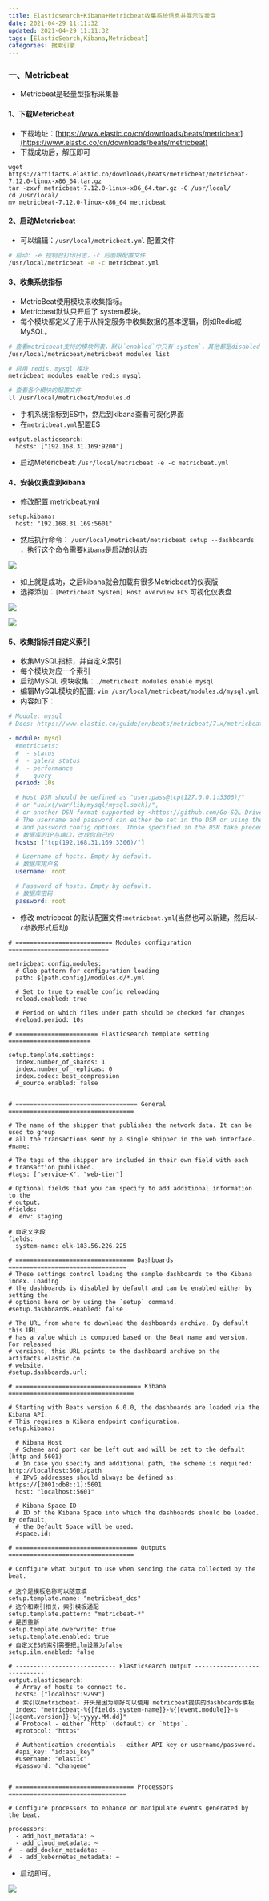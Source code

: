 ```yaml
---
title: Elasticsearch+Kibana+Metricbeat收集系统信息并展示仪表盘
date: 2021-04-29 11:11:32
updated: 2021-04-29 11:11:32
tags: [ElasticSearch,Kibana,Metricbeat]
categories: 搜索引擎
---
```

### 一、Metricbeat
+ Metricbeat是轻量型指标采集器

#### 1、下载Metericbeat
+ 下载地址：[https://www.elastic.co/cn/downloads/beats/metricbeat](https://www.elastic.co/cn/downloads/beats/metricbeat)
+ 下载成功后，解压即可
```
wget https://artifacts.elastic.co/downloads/beats/metricbeat/metricbeat-7.12.0-linux-x86_64.tar.gz
tar -zxvf metricbeat-7.12.0-linux-x86_64.tar.gz -C /usr/local/
cd /usr/local/
mv metricbeat-7.12.0-linux-x86_64 metricbeat
```
#### 2、启动Metericbeat
+ 可以编辑：`/usr/local/metricbeat.yml` 配置文件
```bash
# 启动: -e 控制台打印日志，-c 后面跟配置文件
/usr/local/metricbeat -e -c metricbeat.yml
```

#### 3、收集系统指标
+ MetricBeat使用模块来收集指标。
+ Metricbeat默认只开启了 system模块。
+ 每个模块都定义了用于从特定服务中收集数据的基本逻辑，例如Redis或MySQL。

```bash
# 查看metricbeat支持的模块列表，默认`enabled`中只有`system`，其他都是disabled不启用.
/usr/local/metricbeat/metricbeat modules list

# 启用 redis、mysql 模块
metricbeat modules enable redis mysql

# 查看各个模块的配置文件
ll /usr/local/metricbeat/modules.d
```
+ 手机系统指标到ES中，然后到kibana查看可视化界面
+ 在`metricbeat.yml`配置ES

```
output.elasticsearch:
  hosts: ["192.168.31.169:9200"]
```
+ 启动Metericbeat: `/usr/local/metricbeat -e -c metricbeat.yml`


#### 4、安装仪表盘到kibana
+ 修改配置 metricbeat.yml
```
setup.kibana:
  host: "192.168.31.169:5601"
```
+ 然后执行命令：
`/usr/local/metricbeat/metricbeat setup --dashboards` ，执行这个命令需要`kibana`是启动的状态

![](setup-metricbeat.png)

+ 如上就是成功，之后kibana就会加载有很多Metricbeat的仪表版
+ 选择添加：`[Metricbeat System] Host overview ECS` 可视化仪表盘

![](dashboards.png)

![](dashboards2.png)

#### 5、收集指标并自定义索引
+ 收集MySQL指标，并自定义索引
+ 每个模块对应一个索引
+ 启动MySQL 模块收集：`./metricbeat modules enable mysql`
+ 编辑MySQL模块的配置:
`vim /usr/local/metricbeat/modules.d/mysql.yml`
+ 内容如下：

```yml
# Module: mysql
# Docs: https://www.elastic.co/guide/en/beats/metricbeat/7.x/metricbeat-module-mysql.html

- module: mysql
  #metricsets:
  #  - status
  #  - galera_status
  #  - performance
  #  - query
  period: 10s

  # Host DSN should be defined as "user:pass@tcp(127.0.0.1:3306)/"
  # or "unix(/var/lib/mysql/mysql.sock)/",
  # or another DSN format supported by <https://github.com/Go-SQL-Driver/MySQL/>.
  # The username and password can either be set in the DSN or using the username
  # and password config options. Those specified in the DSN take precedence.
  # 数据库的IP与端口，改成你自己的
  hosts: ["tcp(192.168.31.169:3306)/"]

  # Username of hosts. Empty by default.
  # 数据库用户名
  username: root

  # Password of hosts. Empty by default.
  # 数据库密码
  password: root

```
+ 修改 metricbeat 的默认配置文件:`metricbeat.yml`(当然也可以新建，然后以`-c`参数形式启动)

```
# =========================== Modules configuration ============================

metricbeat.config.modules:
  # Glob pattern for configuration loading
  path: ${path.config}/modules.d/*.yml

  # Set to true to enable config reloading
  reload.enabled: true

  # Period on which files under path should be checked for changes
  #reload.period: 10s

# ======================= Elasticsearch template setting =======================

setup.template.settings:
  index.number_of_shards: 1
  index.number_of_replicas: 0
  index.codec: best_compression
  #_source.enabled: false


# ================================== General ===================================

# The name of the shipper that publishes the network data. It can be used to group
# all the transactions sent by a single shipper in the web interface.
#name:

# The tags of the shipper are included in their own field with each
# transaction published.
#tags: ["service-X", "web-tier"]

# Optional fields that you can specify to add additional information to the
# output.
#fields:
#  env: staging

# 自定义字段
fields:
  system-name: elk-183.56.226.225

# ================================= Dashboards =================================
# These settings control loading the sample dashboards to the Kibana index. Loading
# the dashboards is disabled by default and can be enabled either by setting the
# options here or by using the `setup` command.
#setup.dashboards.enabled: false

# The URL from where to download the dashboards archive. By default this URL
# has a value which is computed based on the Beat name and version. For released
# versions, this URL points to the dashboard archive on the artifacts.elastic.co
# website.
#setup.dashboards.url:

# =================================== Kibana ===================================

# Starting with Beats version 6.0.0, the dashboards are loaded via the Kibana API.
# This requires a Kibana endpoint configuration.
setup.kibana:

  # Kibana Host
  # Scheme and port can be left out and will be set to the default (http and 5601)
  # In case you specify and additional path, the scheme is required: http://localhost:5601/path
  # IPv6 addresses should always be defined as: https://[2001:db8::1]:5601
  host: "localhost:5601"

  # Kibana Space ID
  # ID of the Kibana Space into which the dashboards should be loaded. By default,
  # the Default Space will be used.
  #space.id:

# ================================== Outputs ===================================

# Configure what output to use when sending the data collected by the beat.

# 这个是模板名称可以随意填
setup.template.name: "metricbeat_dcs"
# 这个和索引相关，索引模板通配
setup.template.pattern: "metricbeat-*"
# 是否重新
setup.template.overwrite: true
setup.template.enabled: true
# 自定义ES的索引需要把ilm设置为false
setup.ilm.enabled: false

# ---------------------------- Elasticsearch Output ----------------------------
output.elasticsearch:
  # Array of hosts to connect to.
  hosts: ["localhost:9299"]
  # 索引以metricbeat- 开头是因为刚好可以使用 metricbeat提供的dashboards模板
  index: "metricbeat-%{[fields.system-name]}-%{[event.module]}-%{[agent.version]}-%{+yyyy.MM.dd}"
  # Protocol - either `http` (default) or `https`.
  #protocol: "https"

  # Authentication credentials - either API key or username/password.
  #api_key: "id:api_key"
  #username: "elastic"
  #password: "changeme"


# ================================= Processors =================================

# Configure processors to enhance or manipulate events generated by the beat.

processors:
  - add_host_metadata: ~
  - add_cloud_metadata: ~
#  - add_docker_metadata: ~
#  - add_kubernetes_metadata: ~
```
+ 启动即可。

![](mysql.png)